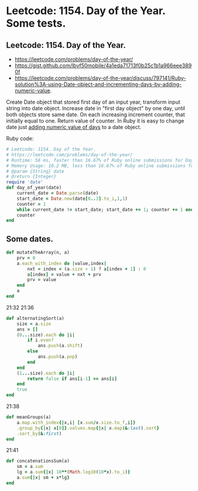 # Leetcode: 1154. Day of the Year. Some tests.

## Leetcode: 1154. Day of the Year.

- https://leetcode.com/problems/day-of-the-year/
- https://gist.github.com/lbvf50mobile/4a1eda71713f0b25c1b1a966eee3890f
- https://leetcode.com/problems/day-of-the-year/discuss/797141/Ruby-solution%3A-using-Date-object-and-incrementing-days-by-adding-numeric-value.

Create Date object that stored first day of an input year, transform input string into date object. Increase date in "first day object" by one day, until both objects store same date. On each increasing increment counter, that initially equal to one. Return value of counter.  In Ruby it is easy to change date just [adding numeric value of days](https://ruby-doc.org/stdlib-2.7.1/libdoc/date/rdoc/Date.html#method-i-2B) to a date object.

Ruby code:
```Ruby
# Leetcode: 1154. Day of the Year.
# https://leetcode.com/problems/day-of-the-year/
# Runtime: 56 ms, faster than 16.67% of Ruby online submissions for Day of the Year.
# Memory Usage: 10.2 MB, less than 16.67% of Ruby online submissions for Day of the Year.
# @param {String} date
# @return {Integer}
require 'date'
def day_of_year(date)
    current_date = Date.parse(date)
    start_date = Date.new(date[0..3].to_i,1,1)
    counter = 1
    while current_date != start_date; start_date += 1; counter += 1 end
    counter
end
```

## Some dates.

```Ruby
def mutateTheArray(n, a)
    prv = 0
    a.each_with_index do |value,index|
        nxt = index < (a.size - 1) ? a[index + 1] : 0
        a[index] = value + nxt + prv
        prv = value
    end
    a
end

```
21:32
21:36
```Ruby
def alternatingSort(a)
    size = a.size
    ans = []
    (0...size).each do |i|
        if i.even?
            ans.push(a.shift)
        else
            ans.push(a.pop)
        end
    end
    (1...size).each do |i|
        return false if ans[i-1] >= ans[i]
    end
    true
end

```

21:38
```Ruby
def meanGroups(a)
    a.map.with_index{|x,i| [x.sum/x.size.to_f,i]}
    .group_by{|x| x[0]}.values.map{|x| x.map(&:last).sort}
    .sort_by(&:first)
end

```
21:41
```Ruby
def concatenationsSum(a)
    sm = a.sum
    lg = a.sum{|x| 10**(Math.log10(10*x).to_i)}
    a.sum{|x| sm + x*lg}
end

```